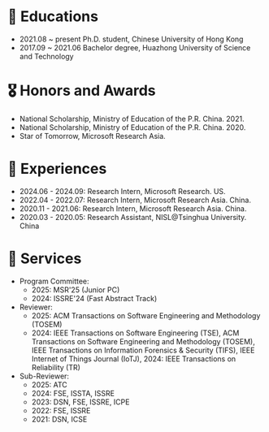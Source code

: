# 📖 Educations
- 2021.08 ~ present Ph.D. student, Chinese University of Hong Kong
- 2017.09 ~ 2021.06 Bachelor degree, Huazhong University of Science and Technology

 
# 🎖 Honors and Awards
- National Scholarship, Ministry of Education of the P.R. China. 2021.
- National Scholarship, Ministry of Education of the P.R. China. 2020.
- Star of Tomorrow, Microsoft Research Asia.



# 🏃 Experiences
- 2024.06 - 2024.09: Research Intern, Microsoft Research. US.
- 2022.04 - 2022.07: Research Intern, Microsoft Research Asia. China.
- 2020.11 - 2021.06: Research Intern, Microsoft Research Asia. China.
- 2020.03 - 2020.05: Research Assistant, NISL@Tsinghua University. China



# 💼 Services
- Program Committee:
  - 2025: MSR'25 (Junior PC)
  - 2024: ISSRE'24 (Fast Abstract Track)
- Reviewer:
  - 2025: ACM Transactions on Software Engineering and Methodology (TOSEM)
  - 2024: IEEE Transactions on Software Engineering (TSE), ACM Transactions on Software Engineering and Methodology (TOSEM), IEEE Transactions on Information Forensics & Security (TIFS), IEEE Internet of Things Journal (IoTJ), 2024: IEEE Transactions on Reliability (TR)
- Sub-Reviewer:
  - 2025: ATC
  - 2024: FSE, ISSTA, ISSRE
  - 2023: DSN, FSE, ISSRE, ICPE
  - 2022: FSE, ISSRE
  - 2021: DSN, ICSE
